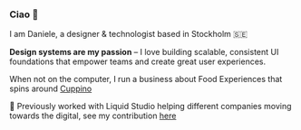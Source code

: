 ### Ciao 👋

I am Daniele, a designer & technologist based in Stockholm 🇸🇪

**Design systems are my passion** – I love building scalable, consistent UI foundations that empower teams and create great user experiences.

When not on the computer, I run a business about Food Experiences that spins around [Cuppino](https://cuppino.it)

🌊 Previously worked with Liquid Studio helping different companies moving towards the digital, see my contribution [here](http://github.com/liquid-tadan)
